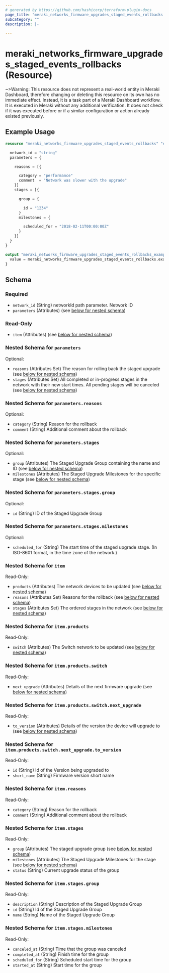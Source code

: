 ```yaml
---
# generated by https://github.com/hashicorp/terraform-plugin-docs
page_title: "meraki_networks_firmware_upgrades_staged_events_rollbacks Resource - terraform-provider-meraki"
subcategory: ""
description: |-
  
---
```


# meraki_networks_firmware_upgrades_staged_events_rollbacks (Resource)



~>Warning: This resource does not represent a real-world entity in Meraki Dashboard, therefore changing or deleting this resource on its own has no immediate effect. Instead, it is a task part of a Meraki Dashboard workflow. It is executed in Meraki without any additional verification. It does not check if it was executed before or if a similar configuration or action 
already existed previously.

## Example Usage

```terraform
resource "meraki_networks_firmware_upgrades_staged_events_rollbacks" "example" {

  network_id = "string"
  parameters = {

    reasons = [{

      category = "performance"
      comment  = "Network was slower with the upgrade"
    }]
    stages = [{

      group = {

        id = "1234"
      }
      milestones = {

        scheduled_for = "2018-02-11T00:00:00Z"
      }
    }]
  }
}

output "meraki_networks_firmware_upgrades_staged_events_rollbacks_example" {
  value = meraki_networks_firmware_upgrades_staged_events_rollbacks.example
}
```

<!-- schema generated by tfplugindocs -->
## Schema

### Required

- `network_id` (String) networkId path parameter. Network ID
- `parameters` (Attributes) (see [below for nested schema](#nestedatt--parameters))

### Read-Only

- `item` (Attributes) (see [below for nested schema](#nestedatt--item))

<a id="nestedatt--parameters"></a>
### Nested Schema for `parameters`

Optional:

- `reasons` (Attributes Set) The reason for rolling back the staged upgrade (see [below for nested schema](#nestedatt--parameters--reasons))
- `stages` (Attributes Set) All completed or in-progress stages in the network with their new start times. All pending stages will be canceled (see [below for nested schema](#nestedatt--parameters--stages))

<a id="nestedatt--parameters--reasons"></a>
### Nested Schema for `parameters.reasons`

Optional:

- `category` (String) Reason for the rollback
- `comment` (String) Additional comment about the rollback


<a id="nestedatt--parameters--stages"></a>
### Nested Schema for `parameters.stages`

Optional:

- `group` (Attributes) The Staged Upgrade Group containing the name and ID (see [below for nested schema](#nestedatt--parameters--stages--group))
- `milestones` (Attributes) The Staged Upgrade Milestones for the specific stage (see [below for nested schema](#nestedatt--parameters--stages--milestones))

<a id="nestedatt--parameters--stages--group"></a>
### Nested Schema for `parameters.stages.group`

Optional:

- `id` (String) ID of the Staged Upgrade Group


<a id="nestedatt--parameters--stages--milestones"></a>
### Nested Schema for `parameters.stages.milestones`

Optional:

- `scheduled_for` (String) The start time of the staged upgrade stage. (In ISO-8601 format, in the time zone of the network.)




<a id="nestedatt--item"></a>
### Nested Schema for `item`

Read-Only:

- `products` (Attributes) The network devices to be updated (see [below for nested schema](#nestedatt--item--products))
- `reasons` (Attributes Set) Reasons for the rollback (see [below for nested schema](#nestedatt--item--reasons))
- `stages` (Attributes Set) The ordered stages in the network (see [below for nested schema](#nestedatt--item--stages))

<a id="nestedatt--item--products"></a>
### Nested Schema for `item.products`

Read-Only:

- `switch` (Attributes) The Switch network to be updated (see [below for nested schema](#nestedatt--item--products--switch))

<a id="nestedatt--item--products--switch"></a>
### Nested Schema for `item.products.switch`

Read-Only:

- `next_upgrade` (Attributes) Details of the next firmware upgrade (see [below for nested schema](#nestedatt--item--products--switch--next_upgrade))

<a id="nestedatt--item--products--switch--next_upgrade"></a>
### Nested Schema for `item.products.switch.next_upgrade`

Read-Only:

- `to_version` (Attributes) Details of the version the device will upgrade to (see [below for nested schema](#nestedatt--item--products--switch--next_upgrade--to_version))

<a id="nestedatt--item--products--switch--next_upgrade--to_version"></a>
### Nested Schema for `item.products.switch.next_upgrade.to_version`

Read-Only:

- `id` (String) Id of the Version being upgraded to
- `short_name` (String) Firmware version short name





<a id="nestedatt--item--reasons"></a>
### Nested Schema for `item.reasons`

Read-Only:

- `category` (String) Reason for the rollback
- `comment` (String) Additional comment about the rollback


<a id="nestedatt--item--stages"></a>
### Nested Schema for `item.stages`

Read-Only:

- `group` (Attributes) The staged upgrade group (see [below for nested schema](#nestedatt--item--stages--group))
- `milestones` (Attributes) The Staged Upgrade Milestones for the stage (see [below for nested schema](#nestedatt--item--stages--milestones))
- `status` (String) Current upgrade status of the group

<a id="nestedatt--item--stages--group"></a>
### Nested Schema for `item.stages.group`

Read-Only:

- `description` (String) Description of the Staged Upgrade Group
- `id` (String) Id of the Staged Upgrade Group
- `name` (String) Name of the Staged Upgrade Group


<a id="nestedatt--item--stages--milestones"></a>
### Nested Schema for `item.stages.milestones`

Read-Only:

- `canceled_at` (String) Time that the group was canceled
- `completed_at` (String) Finish time for the group
- `scheduled_for` (String) Scheduled start time for the group
- `started_at` (String) Start time for the group
